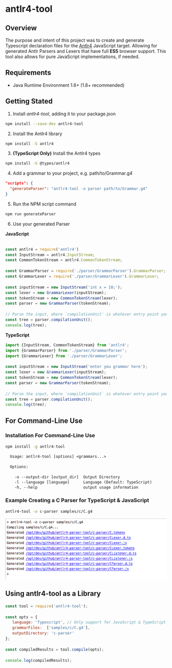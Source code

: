 # antlr4-tool

## Overview
The purpose and intent of this project was to create and generate Typescript declaration files
for the [Antlr4](https://www.npmjs.com/package/antlr4) JavaScript target. 
Allowing for generated Antlr Parsers and Lexers that have full **ES5** browser support. This tool also
allows for pure JavaScript implementations, if needed.

## Requirements
* Java Runtime Environment 1.6+ (1.8+ recommended)


## Getting Stated

1. Install *antlr4-tool*,  adding it to your package.json

```bash
npm install --save-dev antlr4-tool
```

2. Install the Antlr4 library

```bash
npm install -S antlr4
```
3. **(TypeScript Only)** Install the Antlr4 types

```bash
npm install -S @types/antlr4
```

4. Add a grammar to your project, e.g. path/to/Grammar.g4

```json
"scripts": {
  "generateParser": "antlr4-tool -o parser path/to/Grammar.g4"
}
```

5. Run the NPM script command
```bash
npm run generateParser
```

6. Use your generated Parser

**JavaScript**
```javascript

const antlr4 = require('antlr4')
const InputStream = antlr4.InputStream;
const CommonTokenStream = antlr4.CommonTokenStream;

const GrammarParser = require('./parser/GrammarParser').GrammarParser;
const GrammarLexer = require('./parser/GrammarLexer').GrammarLexer;

const inputStream = new InputStream('int x = 10;');
const lexer = new GrammarLexer(inputStream);
const tokenStream = new CommonTokenStream(lexer);
const parser = new GrammarParser(tokenStream);

// Parse the input, where `compilationUnit` is whatever entry point you defined
const tree = parser.compilationUnit();
console.log(tree);
```

**TypeScript**
```typescript
import {InputStream, CommonTokenStream} from 'antlr4';
import {GrammarParser} from './parser/GrammarParser';
import {GrammarLexer} from './parser/GrammarLexer';

const inputStream = new InputStream('enter you grammar here');
const lexer = new GrammarLexer(inputStream);
const tokenStream = new CommonTokenStream(lexer);
const parser = new GrammarParser(tokenStream);

// Parse the input, where `compilationUnit` is whatever entry point you defined
const tree = parser.compilationUnit();
console.log(tree);
```




## For Command-Line Use

### Installation For Command-Line Use
```bash
npm install -g antlr4-tool
```

```
  Usage: antlr4-tool [options] <grammars...>

  Options:

    -o --output-dir [output_dir]  Output Directory
    -l --language [language]      Language (Default: TypeScript)
    -h, --help                    output usage information
```


### Example Creating a C Parser for TypeScript & JavaScript
```bash
antlr4-tool -o c-parser samples/c/C.g4
```

![Example](./docs/c-parser.png)


## Using antlr4-tool as a Library
```javascript
const tool = require('antlr4-tool');

const opts = {
   language: 'Typescript', // Only support for JavaScript & TypeScript
   grammarFiles:  ['samples/c/C.g4'],
   outputDirectory: 'c-parser'
};

const compiledResults = tool.compile(opts);

console.log(compiledResults);
```

